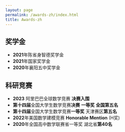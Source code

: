 ```yaml
---
layout: page
permalink: /awards-zh/index.html
title: Awards-zh
---
```


## 奖学金

- **2021**年陈省身智德奖学金
- **2021**年国家奖学金
- **2020**年襄阳五中奖学金

## 科研竞赛

- **2023**  阿里巴巴全球数学竞赛 **决赛入围**
- **第十四届**全国大学生数学竞赛**决赛**   **一等奖**  **全国第五名**
- **第十四届**全国大学生数学竞赛**一等奖** 天津赛区**第五名**
- **2022**年美国数学建模竞赛 **Honorable Mention**  (H奖)
- **2020**年全国高中数学联赛省一等奖 湖北省**第40名**

